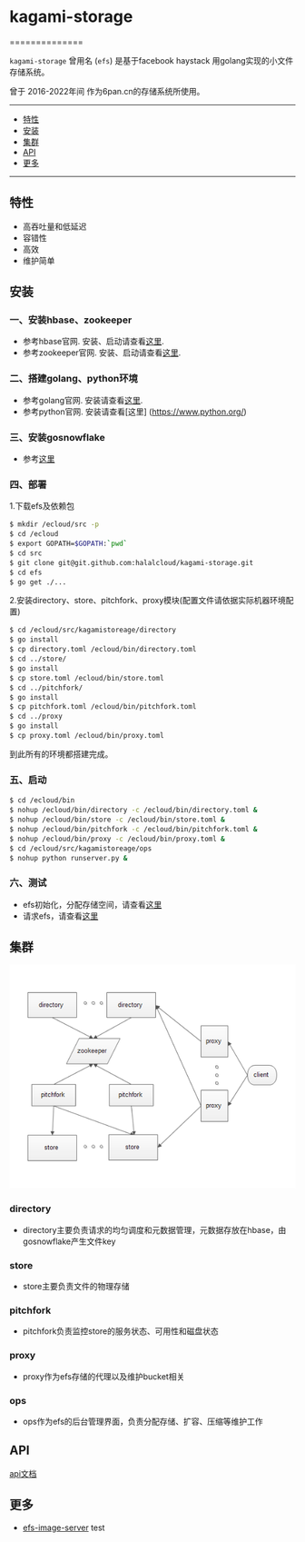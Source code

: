 # kagami-storage

==============

`kagami-storage` 曾用名 (`efs`) 是基于facebook haystack 用golang实现的小文件存储系统。

曾于 2016-2022年间 作为6pan.cn的存储系统所使用。

---------------------------------------
  * [特性](#特性)
  * [安装](#安装)
  * [集群](#集群)
  * [API](#API)
  * [更多](#更多)

---------------------------------------

## 特性
 * 高吞吐量和低延迟
 * 容错性
 * 高效
 * 维护简单

## 安装

### 一、安装hbase、zookeeper

 * 参考hbase官网. 安装、启动请查看[这里](https://hbase.apache.org/).
 * 参考zookeeper官网. 安装、启动请查看[这里](http://zookeeper.apache.org/).

### 二、搭建golang、python环境

 * 参考golang官网. 安装请查看[这里](https://golang.org/doc/install).
 * 参考python官网. 安装请查看[这里]
(https://www.python.org/)

### 三、安装gosnowflake

 * 参考[这里](https://github.com/Terry-Mao/gosnowflake)

### 四、部署
1.下载efs及依赖包
```sh
$ mkdir /ecloud/src -p
$ cd /ecloud
$ export GOPATH=$GOPATH:`pwd`
$ cd src
$ git clone git@git.github.com:halalcloud/kagami-storage.git
$ cd efs
$ go get ./...
```

2.安装directory、store、pitchfork、proxy模块(配置文件请依据实际机器环境配置)
```sh
$ cd /ecloud/src/kagamistoreage/directory
$ go install
$ cp directory.toml /ecloud/bin/directory.toml
$ cd ../store/
$ go install
$ cp store.toml /ecloud/bin/store.toml
$ cd ../pitchfork/
$ go install
$ cp pitchfork.toml /ecloud/bin/pitchfork.toml
$ cd ../proxy
$ go install
$ cp proxy.toml /ecloud/bin/proxy.toml

```
到此所有的环境都搭建完成。

### 五、启动
```sh
$ cd /ecloud/bin
$ nohup /ecloud/bin/directory -c /ecloud/bin/directory.toml &
$ nohup /ecloud/bin/store -c /ecloud/bin/store.toml &
$ nohup /ecloud/bin/pitchfork -c /ecloud/bin/pitchfork.toml &
$ nohup /ecloud/bin/proxy -c /ecloud/bin/proxy.toml &
$ cd /ecloud/src/kagamistoreage/ops
$ nohup python runserver.py &
```

### 六、测试
 * efs初始化，分配存储空间，请查看[这里](https://github.com/halalcloud/kagami-storage/tree/master/ops/README.md)
 * 请求efs，请查看[这里](https://github.com/halalcloud/kagami-storage/tree/master/doc/proxy.md)

## 集群

![Aaron Swartz](doc/efs_server.png?raw=true)

### directory

 * directory主要负责请求的均匀调度和元数据管理，元数据存放在hbase，由gosnowflake产生文件key

### store

 * store主要负责文件的物理存储

### pitchfork

 * pitchfork负责监控store的服务状态、可用性和磁盘状态

### proxy

 * proxy作为efs存储的代理以及维护bucket相关

### ops

 * ops作为efs的后台管理界面，负责分配存储、扩容、压缩等维护工作
 
## API
[api文档](https://github.com/halalcloud/kagami-storage/tree/master/doc)

## 更多

 * [efs-image-server](https://github.com/jackminicloud/efs-image-server) 
test

